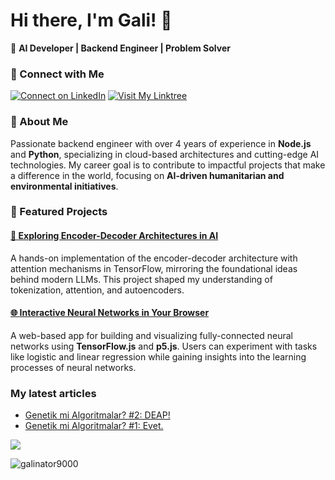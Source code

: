 <!-- Start of bio -->
# Hi there, I'm **Gali**! 👋  

🚀 **AI Developer | Backend Engineer | Problem Solver**  

### 🔗 Connect with Me  
[![Connect on LinkedIn](https://img.shields.io/badge/-LinkedIn-blue?style=for-the-badge&logo=linkedin)](https://www.linkedin.com/in/galiun)
[![Visit My Linktree](https://img.shields.io/badge/-Linktree-black?style=for-the-badge&logo=linktree)](https://linktr.ee/galinilin)  

### 🌟 About Me  
Passionate backend engineer with over 4 years of experience in **Node.js** and **Python**, specializing in cloud-based architectures and cutting-edge AI technologies. My career goal is to contribute to impactful projects that make a difference in the world, focusing on **AI-driven humanitarian and environmental initiatives**.  

### 🔭 Featured Projects  

#### [🤖 **Exploring Encoder-Decoder Architectures in AI**  ](https://github.com/galinator9000/tf_encdec_seq2seq)
A hands-on implementation of the encoder-decoder architecture with attention mechanisms in TensorFlow, mirroring the foundational ideas behind modern LLMs. This project shaped my understanding of tokenization, attention, and autoencoders.

#### [🌐 **Interactive Neural Networks in Your Browser** ](https://github.com/galinator9000/artificialneural.network)  
A web-based app for building and visualizing fully-connected neural networks using **TensorFlow.js** and **p5.js**. Users can experiment with tasks like logistic and linear regression while gaining insights into the learning processes of neural networks.
<!-- End of bio -->

<h3 align="left">My latest articles</h3>

<!-- BLOG-POST-LIST:START -->
- [Genetik mi Algoritmalar?  #2: DEAP!](https://medium.com/rsparametrelerbutunu/genetik-mi-algoritmalar-2-deap-faaaaab756f7?source=rss-873ea545dd09------2)
- [Genetik mi Algoritmalar?  #1: Evet.](https://medium.com/rsparametrelerbutunu/genetik-mi-algoritmalar-1-evet-9fded872060b?source=rss-873ea545dd09------2)
<!-- BLOG-POST-LIST:END -->

<!-- Commit counter -->
<div align="left">
  
  ![](https://readme.rocks/api/view/64456979250c4cf5d562f5bf)
</div>

<!-- View counter -->
<p align="left"> <img src="https://komarev.com/ghpvc/?username=galinator9000&label=Views&color=010002&style=flat-square" alt="galinator9000" /> </p>
